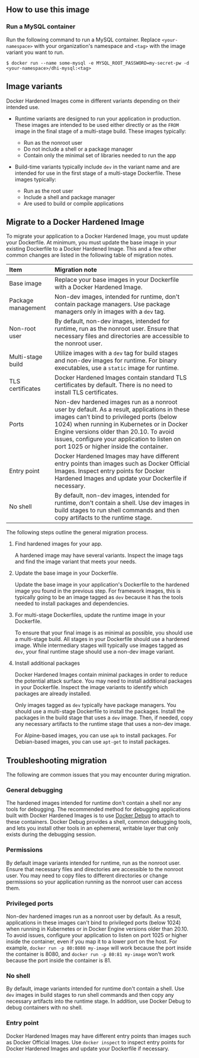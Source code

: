 ## How to use this image

### Run a MySQL container

Run the following command to run a MySQL container. Replace `<your-namespace>`
with your organization's namespace and `<tag>` with the image variant you want to run.

```
$ docker run --name some-mysql -e MYSQL_ROOT_PASSWORD=my-secret-pw -d <your-namespace>/dhi-mysql:<tag>

```

## Image variants

Docker Hardened Images come in different variants depending on their intended use.

- Runtime variants are designed to run your application in production. These
  images are intended to be used either directly or as the `FROM` image in the
  final stage of a multi-stage build. These images typically:
   - Run as the nonroot user
   - Do not include a shell or a package manager
   - Contain only the minimal set of libraries needed to run the app

- Build-time variants typically include `dev` in the variant name and are
  intended for use in the first stage of a multi-stage Dockerfile. These images
  typically:
   - Run as the root user
   - Include a shell and package manager
   - Are used to build or compile applications

## Migrate to a Docker Hardened Image

To migrate your application to a Docker Hardened Image, you must update your
Dockerfile. At minimum, you must update the base image in your existing
Dockerfile to a Docker Hardened Image. This and a few other common changes are
listed in the following table of migration notes.

| Item               | Migration note                                                                                                                                                                                                                                                                                                               |
|:-------------------|:-----------------------------------------------------------------------------------------------------------------------------------------------------------------------------------------------------------------------------------------------------------------------------------------------------------------------------|
| Base image         | Replace your base images in your Dockerfile with a Docker Hardened Image.                                                                                                                                                                                                                                                    |
| Package management | Non-dev images, intended for runtime, don't contain package managers. Use package managers only in images with a `dev` tag.                                                                                                                                                                                                  |
| Non-root user      | By default, non-dev images, intended for runtime, run as the nonroot user. Ensure that necessary files and directories are accessible to the nonroot user.                                                                                                                                                                   |
| Multi-stage build  | Utilize images with a `dev` tag for build stages and non-dev images for runtime. For binary executables, use a `static` image for runtime.                                                                                                                                                                                   |
| TLS certificates   | Docker Hardened Images contain standard TLS certificates by default. There is no need to install TLS certificates.                                                                                                                                                                                                           |
| Ports              | Non-dev hardened images run as a nonroot user by default. As a result, applications in these images can’t bind to privileged ports (below 1024) when running in Kubernetes or in Docker Engine versions older than 20.10. To avoid issues, configure your application to listen on port 1025 or higher inside the container. |
| Entry point        | Docker Hardened Images may have different entry points than images such as Docker Official Images. Inspect entry points for Docker Hardened Images and update your Dockerfile if necessary.                                                                                                                                  |
| No shell           | By default, non-dev images, intended for runtime, don't contain a shell. Use dev images in build stages to run shell commands and then copy artifacts to the runtime stage.                                                                                                                                                  |

The following steps outline the general migration process.

1. Find hardened images for your app.

   A hardened image may have several variants. Inspect the image tags and find
   the image variant that meets your needs.

2. Update the base image in your Dockerfile.

   Update the base image in your application's Dockerfile to the hardened image
   you found in the previous step. For framework images, this is typically going
   to be an image tagged as `dev` because it has the tools needed to install
   packages and dependencies.

3. For multi-stage Dockerfiles, update the runtime image in your Dockerfile.

   To ensure that your final image is as minimal as possible, you should use a
   multi-stage build. All stages in your Dockerfile should use a hardened image.
   While intermediary stages will typically use images tagged as `dev`, your
   final runtime stage should use a non-dev image variant.

4. Install additional packages

   Docker Hardened Images contain minimal packages in order to reduce the
   potential attack surface. You may need to install additional packages in your
   Dockerfile. Inspect the image variants to identify which packages are already
   installed.

   Only images tagged as `dev` typically have package managers. You should use a
   multi-stage Dockerfile to install the packages. Install the packages in the
   build stage that uses a `dev` image. Then, if needed, copy any necessary
   artifacts to the runtime stage that uses a non-dev image.

   For Alpine-based images, you can use `apk` to install packages. For
   Debian-based images, you can use `apt-get` to install packages.

## Troubleshooting migration

The following are common issues that you may encounter during migration.

### General debugging

The hardened images intended for runtime don't contain a shell nor any tools for
debugging. The recommended method for debugging applications built with Docker
Hardened Images is to use [Docker
Debug](https://docs.docker.com/reference/cli/docker/debug/) to attach to these
containers. Docker Debug provides a shell, common debugging tools, and lets you
install other tools in an ephemeral, writable layer that only exists during the
debugging session.

### Permissions

By default image variants intended for runtime, run as the nonroot user. Ensure
that necessary files and directories are accessible to the nonroot user. You may
need to copy files to different directories or change permissions so your
application running as the nonroot user can access them.

### Privileged ports

Non-dev hardened images run as a nonroot user by default. As a result,
applications in these images can't bind to privileged ports (below 1024) when
running in Kubernetes or in Docker Engine versions older than 20.10. To avoid
issues, configure your application to listen on port 1025 or higher inside the
container, even if you map it to a lower port on the host. For example, `docker
run -p 80:8080 my-image` will work because the port inside the container is 8080,
and `docker run -p 80:81 my-image` won't work because the port inside the
container is 81.

### No shell

By default, image variants intended for runtime don't contain a shell. Use `dev`
images in build stages to run shell commands and then copy any necessary
artifacts into the runtime stage. In addition, use Docker Debug to debug
containers with no shell.

### Entry point

Docker Hardened Images may have different entry points than images such as
Docker Official Images. Use `docker inspect` to inspect entry points for Docker
Hardened Images and update your Dockerfile if necessary.

